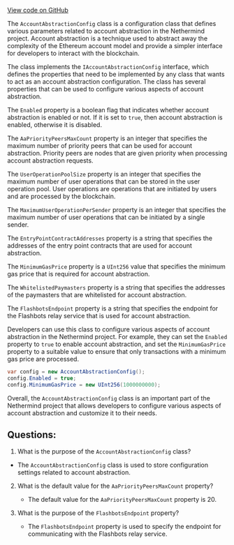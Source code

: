 [View code on GitHub](https://github.com/nethermindeth/nethermind/Nethermind.AccountAbstraction/AccountAbstractionConfig.cs)

The `AccountAbstractionConfig` class is a configuration class that defines various parameters related to account abstraction in the Nethermind project. Account abstraction is a technique used to abstract away the complexity of the Ethereum account model and provide a simpler interface for developers to interact with the blockchain.

The class implements the `IAccountAbstractionConfig` interface, which defines the properties that need to be implemented by any class that wants to act as an account abstraction configuration. The class has several properties that can be used to configure various aspects of account abstraction. 

The `Enabled` property is a boolean flag that indicates whether account abstraction is enabled or not. If it is set to `true`, then account abstraction is enabled, otherwise it is disabled.

The `AaPriorityPeersMaxCount` property is an integer that specifies the maximum number of priority peers that can be used for account abstraction. Priority peers are nodes that are given priority when processing account abstraction requests.

The `UserOperationPoolSize` property is an integer that specifies the maximum number of user operations that can be stored in the user operation pool. User operations are operations that are initiated by users and are processed by the blockchain.

The `MaximumUserOperationPerSender` property is an integer that specifies the maximum number of user operations that can be initiated by a single sender.

The `EntryPointContractAddresses` property is a string that specifies the addresses of the entry point contracts that are used for account abstraction.

The `MinimumGasPrice` property is a `UInt256` value that specifies the minimum gas price that is required for account abstraction.

The `WhitelistedPaymasters` property is a string that specifies the addresses of the paymasters that are whitelisted for account abstraction.

The `FlashbotsEndpoint` property is a string that specifies the endpoint for the Flashbots relay service that is used for account abstraction.

Developers can use this class to configure various aspects of account abstraction in the Nethermind project. For example, they can set the `Enabled` property to `true` to enable account abstraction, and set the `MinimumGasPrice` property to a suitable value to ensure that only transactions with a minimum gas price are processed. 

```csharp
var config = new AccountAbstractionConfig();
config.Enabled = true;
config.MinimumGasPrice = new UInt256(1000000000);
```

Overall, the `AccountAbstractionConfig` class is an important part of the Nethermind project that allows developers to configure various aspects of account abstraction and customize it to their needs.
## Questions: 
 1. What is the purpose of the `AccountAbstractionConfig` class?
   - The `AccountAbstractionConfig` class is used to store configuration settings related to account abstraction.

2. What is the default value for the `AaPriorityPeersMaxCount` property?
   - The default value for the `AaPriorityPeersMaxCount` property is 20.

3. What is the purpose of the `FlashbotsEndpoint` property?
   - The `FlashbotsEndpoint` property is used to specify the endpoint for communicating with the Flashbots relay service.